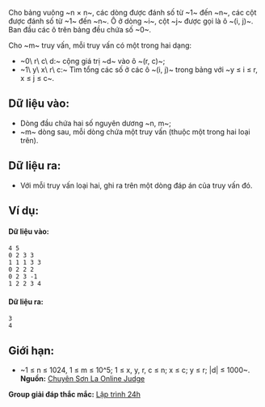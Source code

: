 Cho bảng vuông ~n × n~, các dòng được đánh số từ ~1~ đến ~n~, các cột được đánh số từ ~1~ đến ~n~. Ô ở dòng ~i~, cột ~j~ được gọi là ô ~(i, j)~. Ban đầu các ô trên bảng đều chứa số ~0~.

Cho ~m~ truy vấn, mỗi truy vấn có một trong hai dạng:
- ~0\ r\ c\ d:~ cộng giá trị ~d~ vào ô ~(r, c)~;
- ~1\ y\ x\ r\ c:~ Tìm tổng các số ở các ô ~(i, j)~ trong bảng với ~y ≤ i ≤ r, x ≤ j ≤ c~.

## Dữ liệu vào:
- Dòng đầu chứa hai số nguyên dương ~n, m~;
- ~m~ dòng sau, mỗi dòng chứa một truy vấn (thuộc một trong hai loại trên).

## Dữ liệu ra:
- Với mỗi truy vấn loại hai, ghi ra trên một dòng đáp án của truy vấn đó.

## Ví dụ:
#### Dữ liệu vào:
```
4 5
0 2 3 3
1 1 1 3 3
0 2 2 2
0 2 3 -1
1 2 2 3 4
```

#### Dữ liệu ra:
```
3
4
```

## Giới hạn:
- ~1 ≤ n ≤ 1024, 1 ≤ m ≤ 10^5; 1 ≤ x, y, r, c ≤ n; x ≤ c; y ≤ r; |d| ≤ 1000~.
**Nguồn:** [Chuyên Sơn La Online Judge](http://csloj.ddns.net/)

**Group giải đáp thắc mắc:** [Lập trình 24h](https://www.facebook.com/groups/1386904321519984)